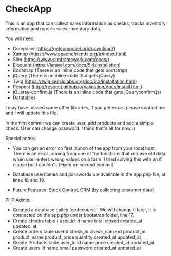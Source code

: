 # CheckApp
This is an app that can collect sales information as checks, tracks inventory information and reports sales-inventory data.

You will need:
- Composer (https://getcomposer.org/download/)
- Xampp (https://www.apachefriends.org/tr/index.html)
- Slim (https://www.slimframework.com/docs/)
- Eloquent (https://laravel.com/docs/5.4/installation)
- Bootstrap (There is an inline code that gets bootstrap)
- jQuery (There is an inline code that gets jQuery)
- Twig (https://twig.sensiolabs.org/doc/2.x/installation.html)
- Respect (http://respect.github.io/Validation/docs/install.html)
- jQuersy-confirm.js (There is an inline code that gets jQueryconfirm.js)
- Datatables 

I may have missed some other libraries, if you get errors please contact me and I will update this file. 

In the first commit we can create user, add products and add a simple check. User can change password. I think that's all for now :)

Special notes:
- You can get an error on first launch of the app from your local host. There is an error coming from one of the functions that retrieve old data when user enters wrong values on a form. I tried solving this with an if clause but I couldn't. (Fixed on second commit)

- Database usernames and passwords are available in the app.php file, at lines 18 and 19.

- Future Features: Stock Control, CRM (by collecting customer data)


PHP Admin:
- Created a database called 'codecourse'. We will change it later, it is connected on the app.php under bootstrap folder, line 17.
- Create checks table (
    user_id
    id
    name
    total
    closed
    created_at
    updated_at
- Create orders table
    userid
    check_id
    check_name
    id
    product_id
    product_name
    product_price
    quantity
    created_at
    updated_at
- Create Products table
    user_id
    id
    name
    price
    created_at
    updated_at
 - Create users
    id
    name
    email
    password
    created_at
    updated_at
    
    

